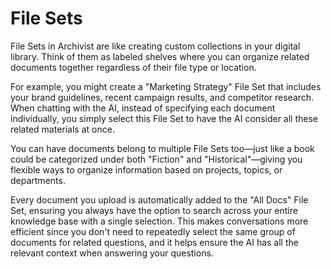 # File Sets

File Sets in Archivist are like creating custom collections in your digital library. Think of them as labeled shelves where you can organize related documents together regardless of their file type or location. 

For example, you might create a "Marketing Strategy" File Set that includes your brand guidelines, recent campaign results, and competitor research. When chatting with the AI, instead of specifying each document individually, you simply select this File Set to have the AI consider all these related materials at once. 

You can have documents belong to multiple File Sets too—just like a book could be categorized under both "Fiction" and "Historical"—giving you flexible ways to organize information based on projects, topics, or departments. 

Every document you upload is automatically added to the "All Docs" File Set, ensuring you always have the option to search across your entire knowledge base with a single selection. This makes conversations more efficient since you don't need to repeatedly select the same group of documents for related questions, and it helps ensure the AI has all the relevant context when answering your questions.